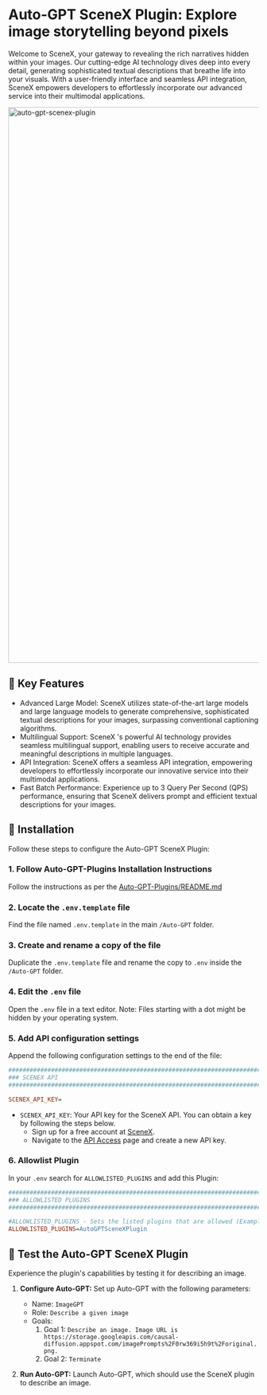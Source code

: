 # Auto-GPT SceneX Plugin: Explore image storytelling beyond pixels

Welcome to SceneX, your gateway to revealing the rich narratives hidden within your images. Our cutting-edge AI technology dives deep into every detail, generating sophisticated textual descriptions that breathe life into your visuals. With a user-friendly interface and seamless API integration, SceneX empowers developers to effortlessly incorporate our advanced service into their multimodal applications.

<img width="1116" alt="auto-gpt-scenex-plugin" src="https://user-images.githubusercontent.com/492616/234332762-642bfd6c-045e-426d-b8cd-70aaf53ff894.png">

## 🌟 Key Features

- Advanced Large Model: SceneX utilizes state-of-the-art large models and large language models to generate comprehensive, sophisticated textual descriptions for your images, surpassing conventional captioning algorithms.
- Multilingual Support: SceneX 's powerful AI technology provides seamless multilingual support, enabling users to receive accurate and meaningful descriptions in multiple languages.
- API Integration: SceneX offers a seamless API integration, empowering developers to effortlessly incorporate our innovative service into their multimodal applications.
- Fast Batch Performance: Experience up to 3 Query Per Second (QPS) performance, ensuring that SceneX delivers prompt and efficient textual descriptions for your images.

## 🔧 Installation

Follow these steps to configure the Auto-GPT SceneX Plugin:

### 1. Follow Auto-GPT-Plugins Installation Instructions

Follow the instructions as per the [Auto-GPT-Plugins/README.md](https://github.com/Significant-Gravitas/Auto-GPT-Plugins/blob/master/README.md)

### 2. Locate the `.env.template` file

Find the file named `.env.template` in the main `/Auto-GPT` folder.

### 3. Create and rename a copy of the file

Duplicate the `.env.template` file and rename the copy to `.env` inside the `/Auto-GPT` folder.

### 4. Edit the `.env` file

Open the `.env` file in a text editor. Note: Files starting with a dot might be hidden by your operating system.

### 5. Add API configuration settings

Append the following configuration settings to the end of the file:

```ini
################################################################################
### SCENEX API
################################################################################

SCENEX_API_KEY=
```

- `SCENEX_API_KEY`: Your API key for the SceneX API. You can obtain a key by following the steps below.
  - Sign up for a free account at [SceneX](https://scenex.jina.ai/).
  - Navigate to the [API Access](https://scenex.jina.ai/api) page and create a new API key.

### 6. Allowlist Plugin

In your `.env` search for `ALLOWLISTED_PLUGINS` and add this Plugin:

```ini
################################################################################
### ALLOWLISTED PLUGINS
################################################################################

#ALLOWLISTED_PLUGINS - Sets the listed plugins that are allowed (Example: plugin1,plugin2,plugin3)
ALLOWLISTED_PLUGINS=AutoGPTSceneXPlugin
```

## 🧪 Test the Auto-GPT SceneX Plugin

Experience the plugin's capabilities by testing it for describing an image.

1. **Configure Auto-GPT:**
   Set up Auto-GPT with the following parameters:

   - Name: `ImageGPT`
   - Role: `Describe a given image`
   - Goals:
     1. Goal 1: `Describe an image. Image URL is https://storage.googleapis.com/causal-diffusion.appspot.com/imagePrompts%2F0rw369i5h9t%2Foriginal.png.`
     2. Goal 2: `Terminate`

2. **Run Auto-GPT:**
   Launch Auto-GPT, which should use the SceneX plugin to describe an image.
